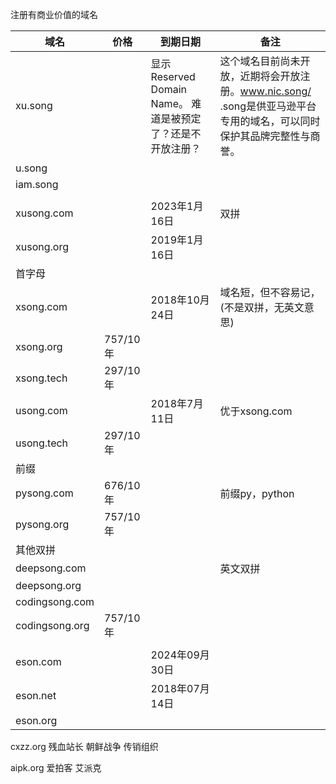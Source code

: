 

注册有商业价值的域名




| 域名           | 价格     | 到期日期                                                    | 备注                                                                                                                  |
|----------------|----------|-------------------------------------------------------------|-----------------------------------------------------------------------------------------------------------------------|
| xu.song        |          | 显示Reserved Domain Name。 难道是被预定了？还是不开放注册？ | 这个域名目前尚未开放，近期将会开放注册。www.nic.song/ .song是供亚马逊平台专用的域名，可以同时保护其品牌完整性与商誉。 |
| u.song         |          |                                                             |                                                                                                                       |
| iam.song       |          |                                                             |                                                                                                                       |
|                |          |                                                             |                                                                                                                       |
| xusong.com     |          | 2023年1月16日                                               | 双拼                                                                                                                  |
| xusong.org     |          | 2019年1月16日                                               |                                                                                                                       |
| 首字母         |          |                                                             |                                                                                                                       |
| xsong.com      |          | 2018年10月24日                                              | 域名短，但不容易记，(不是双拼，无英文意思)                                                                            |
| xsong.org      | 757/10年 |                                                             |                                                                                                                       |
| xsong.tech     | 297/10年 |                                                             |                                                                                                                       |
| usong.com      |          | 2018年7月11日                                               | 优于xsong.com                                                                                                         |
| usong.tech     | 297/10年 |                                                             |                                                                                                                       |
| 前缀           |          |                                                             |                                                                                                                       |
| pysong.com     | 676/10年 |                                                             | 前缀py，python                                                                                                        |
| pysong.org     | 757/10年 |                                                             |                                                                                                                       |
| 其他双拼       |          |                                                             |                                                                                                                       |
| deepsong.com   |          |                                                             | 英文双拼                                                                                                              |
| deepsong.org   |          |                                                             |                                                                                                                       |
| codingsong.com |          |                                                             |                                                                                                                       |
| codingsong.org | 757/10年 |                                                             |                                                                                                                       |
|                |          |                                                             |                                                                                                                       |
| eson.com       |          | 2024年09月30日                                              |                                                                                                                       |
| eson.net       |          | 2018年07月14日                                              |                                                                                                                       |
| eson.org       |          |                                                             |                                                                                                                       |



cxzz.org   残血站长 朝鲜战争 传销组织

aipk.org  爱拍客 艾派克
